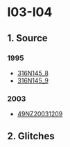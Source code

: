 # I03-I04
## 1. Source

### 1995
+ [316N145_8](https://cchdo.ucsd.edu/cruise/316N145_8)
+ [316N145_9](https://cchdo.ucsd.edu/cruise/316N145_9)

### 2003
+ [49NZ20031209](https://cchdo.ucsd.edu/cruise/49NZ20031209)

## 2. Glitches
